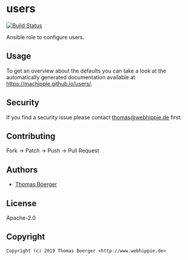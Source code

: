 # users

[![Build Status](https://cloud.drone.io/api/badges/machippie/users/status.svg)](https://cloud.drone.io/machippie/users)

Ansible role to configure users.

## Usage

To get an overview about the defaults you can take a look at the automatically generated documentation available at https://machippie.github.io/users/.

## Security

If you find a security issue please contact thomas@webhippie.de first.


## Contributing

Fork -> Patch -> Push -> Pull Request


## Authors

* [Thomas Boerger](https://github.com/tboerger)


## License

Apache-2.0


## Copyright

```
Copyright (c) 2019 Thomas Boerger <http://www.webhippie.de>
```
